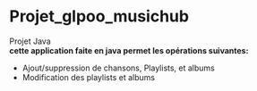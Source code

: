 # Projet_glpoo_musichub
Projet Java <br> 
<b> cette application faite en java permet les opérations suivantes: </b>
<ul>
  <li> Ajout/suppression de chansons, Playlists, et albums</li>
  <li> Modification des playlists et albums</li>
</ul>

